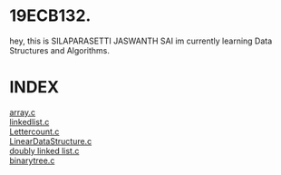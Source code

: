 # 19ECB132.
hey, this is SILAPARASETTI JASWANTH SAI
im currently learning  Data Structures and Algorithms.
# INDEX
[array.c](ARRAY.C)  
[linkedlist.c](LINKEDLIST.C)  
[Lettercount.c](LetterCount.c)  
[LinearDataStructure.c](LinearDataStructure.c)  
[doubly linked list.c](doublylinkedlist.c)  
[binarytree.c](binarytree.c)
